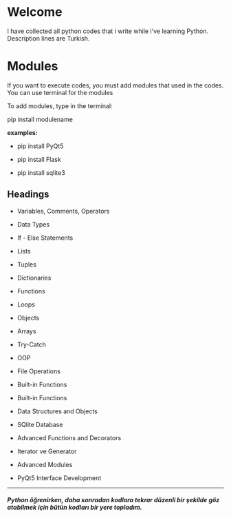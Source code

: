 # Welcome

I have collected all python codes that i write while i've learning Python. Description lines are Turkish.

  

# Modules

If you want to execute codes, you must add modules that used in the codes. You can use terminal for the modules

  

To add modules, type in the terminal:

pip install modulename

  

**examples:**

* pip install PyQt5

* pip install Flask

* pip install sqlite3

  
  
  
  

## Headings

  

* Variables, Comments, Operators

  

* Data Types

  

* If - Else Statements

  

* Lists

  

* Tuples

  

* Dictionaries

  

* Functions

  

* Loops

  

* Objects

  

* Arrays

  

* Try-Catch

  

* OOP

  

* File Operations

  

* Built-in Functions

  

* Built-in Functions

  

* Data Structures and Objects

  

* SQlite Database

  

* Advanced Functions and Decorators

  

* Iterator ve Generator

  

* Advanced Modules

  

* PyQt5 Interface Development

  
  
  

---

##### Python öğrenirken, daha sonradan kodlara tekrar düzenli bir şekilde göz atabilmek için bütün kodları bir yere topladım.